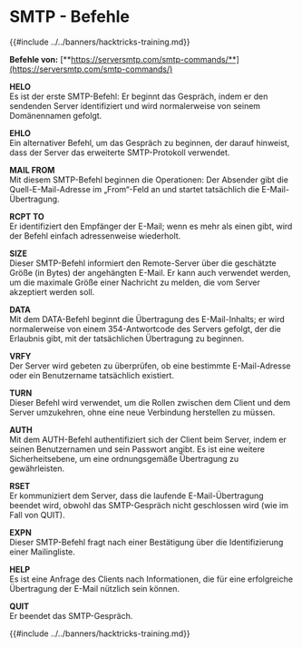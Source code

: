 # SMTP - Befehle

{{#include ../../banners/hacktricks-training.md}}

**Befehle von:** [**https://serversmtp.com/smtp-commands/**](https://serversmtp.com/smtp-commands/)

**HELO**\
Es ist der erste SMTP-Befehl: Er beginnt das Gespräch, indem er den sendenden Server identifiziert und wird normalerweise von seinem Domänennamen gefolgt.

**EHLO**\
Ein alternativer Befehl, um das Gespräch zu beginnen, der darauf hinweist, dass der Server das erweiterte SMTP-Protokoll verwendet.

**MAIL FROM**\
Mit diesem SMTP-Befehl beginnen die Operationen: Der Absender gibt die Quell-E-Mail-Adresse im „From“-Feld an und startet tatsächlich die E-Mail-Übertragung.

**RCPT TO**\
Er identifiziert den Empfänger der E-Mail; wenn es mehr als einen gibt, wird der Befehl einfach adressenweise wiederholt.

**SIZE**\
Dieser SMTP-Befehl informiert den Remote-Server über die geschätzte Größe (in Bytes) der angehängten E-Mail. Er kann auch verwendet werden, um die maximale Größe einer Nachricht zu melden, die vom Server akzeptiert werden soll.

**DATA**\
Mit dem DATA-Befehl beginnt die Übertragung des E-Mail-Inhalts; er wird normalerweise von einem 354-Antwortcode des Servers gefolgt, der die Erlaubnis gibt, mit der tatsächlichen Übertragung zu beginnen.

**VRFY**\
Der Server wird gebeten zu überprüfen, ob eine bestimmte E-Mail-Adresse oder ein Benutzername tatsächlich existiert.

**TURN**\
Dieser Befehl wird verwendet, um die Rollen zwischen dem Client und dem Server umzukehren, ohne eine neue Verbindung herstellen zu müssen.

**AUTH**\
Mit dem AUTH-Befehl authentifiziert sich der Client beim Server, indem er seinen Benutzernamen und sein Passwort angibt. Es ist eine weitere Sicherheitsebene, um eine ordnungsgemäße Übertragung zu gewährleisten.

**RSET**\
Er kommuniziert dem Server, dass die laufende E-Mail-Übertragung beendet wird, obwohl das SMTP-Gespräch nicht geschlossen wird (wie im Fall von QUIT).

**EXPN**\
Dieser SMTP-Befehl fragt nach einer Bestätigung über die Identifizierung einer Mailingliste.

**HELP**\
Es ist eine Anfrage des Clients nach Informationen, die für eine erfolgreiche Übertragung der E-Mail nützlich sein können.

**QUIT**\
Er beendet das SMTP-Gespräch.

{{#include ../../banners/hacktricks-training.md}}
